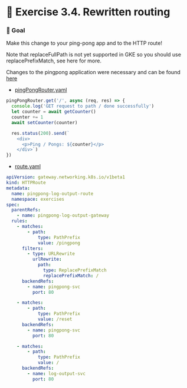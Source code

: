 # 🚀 Exercise 3.4. Rewritten routing

### 🎯 Goal

Make this change to your ping-pong app and to the HTTP route!

Note that replaceFullPath is not yet supported in GKE so you should use
replacePrefixMatch, see here for more.

Changes to the pingpong application were necessary and can be
found [here](./pingpong/src/controller/pingPongRouter.js)

- [pingPongRouter.yaml](./pingpong/src/controller/pingPongRouter.js)

```js
pingPongRouter.get('/', async (req, res) => {
  console.log('GET request to path / done successfully')
  let counter = await getCounter()
  counter += 1
  await setCounter(counter)

  res.status(200).send(`
    <div>
      <p>Ping / Pongs: ${counter}</p>
    </div>`)
})
```

- [route.yaml](./kubernetes/gateway/route.yaml)

```yaml
apiVersion: gateway.networking.k8s.io/v1beta1
kind: HTTPRoute
metadata:
  name: pingpong-log-output-route
  namespace: exercises
spec:
  parentRefs:
    - name: pingpong-log-output-gateway
  rules:
    - matches:
        - path:
            type: PathPrefix
            value: /pingpong
      filters:
        - type: URLRewrite
          urlRewrite:
            path:
              type: ReplacePrefixMatch
              replacePrefixMatch: /
      backendRefs:
        - name: pingpong-svc
          port: 80

    - matches:
        - path:
            type: PathPrefix
            value: /reset
      backendRefs:
        - name: pingpong-svc
          port: 80

    - matches:
        - path:
            type: PathPrefix
            value: /
      backendRefs:
        - name: log-output-svc
          port: 80

```

